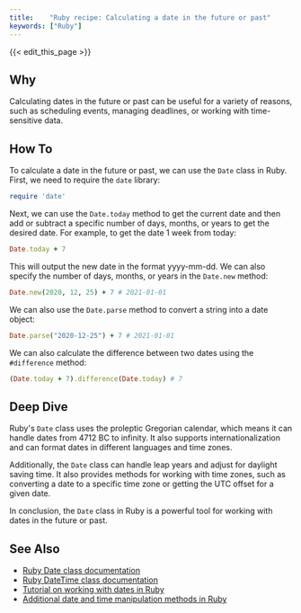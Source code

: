```yaml
---
title:    "Ruby recipe: Calculating a date in the future or past"
keywords: ["Ruby"]
---
```


{{< edit_this_page >}}

## Why

Calculating dates in the future or past can be useful for a variety of reasons, such as scheduling events, managing deadlines, or working with time-sensitive data.

## How To

To calculate a date in the future or past, we can use the `Date` class in Ruby. First, we need to require the `date` library:

```Ruby
require 'date'
```

Next, we can use the `Date.today` method to get the current date and then add or subtract a specific number of days, months, or years to get the desired date. For example, to get the date 1 week from today:

```Ruby
Date.today + 7
```

This will output the new date in the format yyyy-mm-dd. We can also specify the number of days, months, or years in the `Date.new` method:

```Ruby
Date.new(2020, 12, 25) + 7 # 2021-01-01
```

We can also use the `Date.parse` method to convert a string into a date object:

```Ruby
Date.parse("2020-12-25") + 7 # 2021-01-01
```

We can also calculate the difference between two dates using the `#difference` method:

```Ruby
(Date.today + 7).difference(Date.today) # 7
```

## Deep Dive

Ruby's `Date` class uses the proleptic Gregorian calendar, which means it can handle dates from 4712 BC to infinity. It also supports internationalization and can format dates in different languages and time zones.

Additionally, the `Date` class can handle leap years and adjust for daylight saving time. It also provides methods for working with time zones, such as converting a date to a specific time zone or getting the UTC offset for a given date.

In conclusion, the `Date` class in Ruby is a powerful tool for working with dates in the future or past.

## See Also

- [Ruby Date class documentation](https://ruby-doc.org/stdlib-2.7.2/libdoc/date/rdoc/Date.html)
- [Ruby DateTime class documentation](https://ruby-doc.org/stdlib-2.7.2/libdoc/date/rdoc/DateTime.html)
- [Tutorial on working with dates in Ruby](https://www.rubyguides.com/2015/08/ruby-date/)
- [Additional date and time manipulation methods in Ruby](https://www.digitalocean.com/community/tutorials/how-to-work-with-dates-and-times-in-ruby)